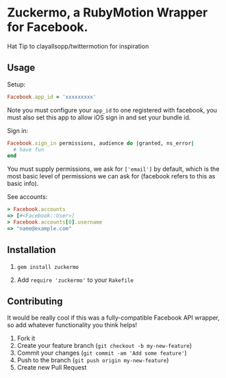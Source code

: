 # Zuckermo, a RubyMotion Wrapper for Facebook.

Hat Tip to clayallsopp/twittermotion for inspiration

## Usage

Setup:

```ruby
Facebook.app_id = 'xxxxxxxxx'
```

Note you must configure your `app_id` to one registered with facebook, you must also
set this app to allow iOS sign in and set your bundle id.

Sign in:

```ruby
Facebook.sign_in permissions, audience do |granted, ns_error|
  # have fun
end
```

You must supply permissions, we ask for `['email']` by default, which is the most basic
level of permissions we can ask for (facebook refers to this as basic info).

See accounts:

```ruby
> Facebook.accounts
=> [#<Facebook::User>]
> Facebook.accounts[0].username
=> "name@example.com"
```

## Installation

1. `gem install zuckermo`

2. Add `require 'zuckermo'` to your `Rakefile`

## Contributing

It would be really cool if this was a fully-compatible Facebook API wrapper, so add whatever functionality you think helps!

1. Fork it
2. Create your feature branch (`git checkout -b my-new-feature`)
3. Commit your changes (`git commit -am 'Add some feature'`)
4. Push to the branch (`git push origin my-new-feature`)
5. Create new Pull Request
